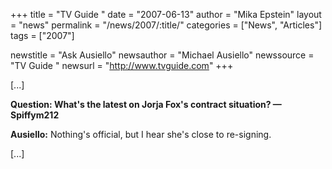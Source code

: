 +++
title = "TV Guide "
date = "2007-06-13"
author = "Mika Epstein"
layout = "news"
permalink = "/news/2007/:title/"
categories = ["News", "Articles"]
tags = ["2007"]

newstitle = "Ask Ausiello"
newsauthor = "Michael Ausiello"
newssource = "TV Guide "
newsurl = "http://www.tvguide.com"
+++

[...]

**Question: What's the latest on Jorja Fox's contract situation? &#8212; Spiffym212**

**Ausiello:** Nothing's official, but I hear she's close to re-signing. 

[...]